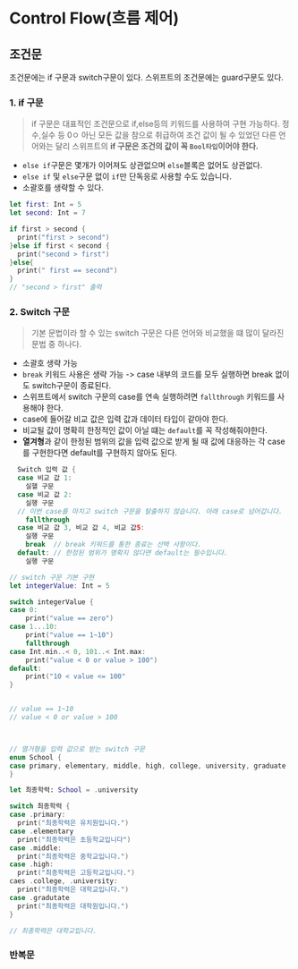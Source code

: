 #  Control Flow(흐름 제어)

## 조건문
조건문에는 if 구문과 switch구문이 있다. 스위프트의 조건문에는 guard구문도 있다.

### 1. if 구문
> if 구문은 대표적인 조건문으로 if,else등의 키워드를 사용하여 구현 가능하다. 정수,실수 등 0ㅇ 아닌 모든 값을 참으로 취급하여 조건 값이 될 수 있었던 다른 언어와는 달리 스위프트의 **if 구문은 조건의 값이 꼭 `Bool타입`이어야 한다.**
- `else if`구문은 몇개가 이어져도 상관없으며 `else`블록은 없어도 상관없다.
- `else if` 및 `else`구문 없이 `if`만 단독응로 사용할 수도 있습니다.
- 소괄호를 생략할 수 있다.

```Swift
let first: Int = 5
let second: Int = 7

if first > second {
  print("first > second")
}else if first < second {
  print("second > first")
}else{
  print(" first == second")
}
// "second > first" 출력
```


### 2. Switch 구문
> 기본 문법이라 할 수 있는 switch 구문은 다른 언어와 비교했을 떄 많이 달라진 문법 중 하나다.
- 소괄호 생략 가능
- `break` 키워드 사용은 생략 가능 -> case 내부의 코드를 모두 실행하면 break 없이도 switch구문이 종료된다.
- 스위프트에서 switch 구문의 case를 연속 실행하려면 `fallthrough` 키워드를 사용해야 한다.
- case에 들어갈 비교 값은 입력 값과 데이터 타입이 같아야 한다.
- 비교될 값이 명확히 한정적인 값이 아닐 떄는 `default`를 꼭 작성해줘야한다.
- **열겨형**과 같이 한정된 범위의 값을 입력 값으로 받게 될 때 값에 대응하는 각 case를 구현한다면 default를 구현하지 않아도 된다.

```Swift
  Switch 입력 값 {
  case 비교 값 1:
    실핼 구문
  case 비교 값 2:
    실행 구문
  // 이번 case를 마치고 switch 구문을 탈출하지 않습니다. 아래 case로 넘어갑니다.
    fallthrough
  case 비교 값 3, 비교 값 4, 비교 값5:
    실행 구문
    break  // break 키워드를 통한 종료는 선택 사항이다.
  default: // 한정된 범위가 명확지 않다면 default는 필수입니다.
    실행 구문

// switch 구문 기본 구현
let integerValue: Int = 5

switch integerValue {
case 0:
    print("value == zero")
case 1...10:
    print("value == 1~10")
    fallthrough
case Int.min..< 0, 101..< Int.max:
    print("value < 0 or value > 100")
default:
    print("10 < value <= 100"
}


// value == 1~10
// value < 0 or value > 100



// 열거형을 입력 값으로 받는 switch 구문
enum School {
case primary, elementary, middle, high, college, university, graduate
}

let 최종학력: School = .university

switch 최종학력 {
case .primary:
  print("최종학력은 유치원입니다.")
case .elementary 
  print("최종학력은 초등학교입니다")
case .middle:
  print("최종학력은 중학교입니다.")
case .high:
  print("최종학력은 고등학교입니다.")
caes .college, .university:
  print("최종학력은 대학교입니다.")
case .gradutate
  print("최종학력은 대학원입니다.")
}

// 최종학력은 대학교입니다.
```

### 반복문

